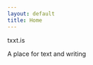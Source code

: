 ```yaml
---
layout: default
title: Home
---
```


<div class="home-container">
  <div class="big">txxt.is</div>
  <p>A place for text and writing</p>
</div>
